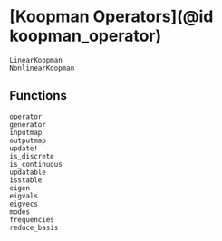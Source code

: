 # [Koopman Operators](@id koopman_operator)

```@docs
LinearKoopman
NonlinearKoopman
```

## Functions

```@docs
operator
generator
inputmap
outputmap
update!
is_discrete
is_continuous
updatable
isstable
eigen
eigvals
eigvecs
modes
frequencies
reduce_basis
```

